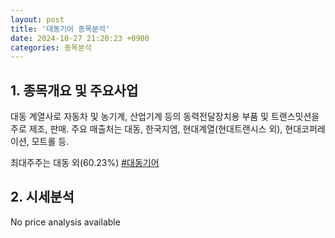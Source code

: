 ```yaml
---
layout: post
title: '대동기어 종목분석'
date: 2024-10-27 21:20:23 +0900
categories: 종목분석
---
```


## 1. 종목개요 및 주요사업

대동 계열사로 자동차 및 농기계, 산업기계 등의 동력전달장치용 부품 및 트랜스밋션을 주로 제조, 판매. 주요 매출처는 대동, 한국지엠, 현대계열(현대트랜시스 외), 현대코퍼레이션, 모트롤 등. 

최대주주는 대동 외(60.23%)
[#대동기어](#)

## 2. 시세분석

No price analysis available
